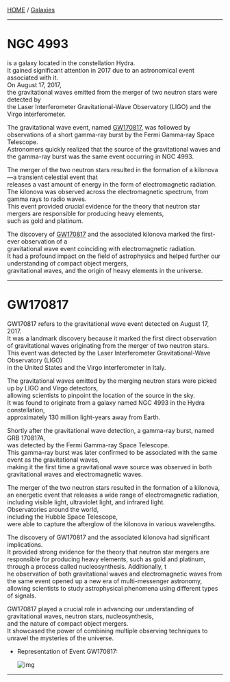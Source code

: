 [HOME](/README.md) / [Galaxies](/assets/docs/universe/space/galaxies/readme.md)  

-----------------------

# NGC 4993
  is a galaxy located in the constellation Hydra.   
   It gained significant attention in 2017 due to an astronomical event associated with it.   
    On August 17, 2017,   
     the gravitational waves emitted from the merger of two neutron stars were detected by     
      the Laser Interferometer Gravitational-Wave Observatory (LIGO) and the Virgo interferometer.   

   The gravitational wave event, named [GW170817](#1), was followed by observations of a short gamma-ray burst by the Fermi Gamma-ray Space Telescope.    
    Astronomers quickly realized that the source of the gravitational waves and the gamma-ray burst was the same event occurring in NGC 4993.   
 
   The merger of the two neutron stars resulted in the formation of a kilonova—a transient celestial event that    
    releases a vast amount of energy in the form of electromagnetic radiation.    
    The kilonova was observed across the electromagnetic spectrum, from gamma rays to radio waves.    
     This event provided crucial evidence for the theory that neutron star mergers are responsible for producing heavy elements,     
      such as gold and platinum.   

   The discovery of [GW170817](#1) and the associated kilonova marked the first-ever observation of a   
    gravitational wave event coinciding with electromagnetic radiation.   
     It had a profound impact on the field of astrophysics and helped further our understanding of compact object mergers,    
      gravitational waves, and the origin of heavy elements in the universe.   

-------------------
<a id="1"></a> 
# GW170817
  GW170817 refers to the gravitational wave event detected on August 17, 2017.   
   It was a landmark discovery because it marked the first direct observation of gravitational waves originating from the merger of two neutron stars.   
    This event was detected by the Laser Interferometer Gravitational-Wave Observatory (LIGO)    
     in the United States and the Virgo interferometer in Italy.  

   The gravitational waves emitted by the merging neutron stars were picked up by LIGO and Virgo detectors,    
    allowing scientists to pinpoint the location of the source in the sky.   
     It was found to originate from a galaxy named NGC 4993 in the Hydra constellation,   
      approximately 130 million light-years away from Earth.   

   Shortly after the gravitational wave detection, a gamma-ray burst, named GRB 170817A,  
    was detected by the Fermi Gamma-ray Space Telescope.  
     This gamma-ray burst was later confirmed to be associated with the same event as the gravitational waves,   
      making it the first time a gravitational wave source was observed in both gravitational waves and electromagnetic waves.   

   The merger of the two neutron stars resulted in the formation of a kilonova,   
    an energetic event that releases a wide range of electromagnetic radiation, including visible light, ultraviolet light, and infrared light.  
     Observatories around the world,   
      including the Hubble Space Telescope,    
       were able to capture the afterglow of the kilonova in various wavelengths.   

   The discovery of GW170817 and the associated kilonova had significant implications.    
    It provided strong evidence for the theory that neutron star mergers are responsible for producing heavy elements, such as gold and platinum,    
     through a process called nucleosynthesis. Additionally, t  
      he observation of both gravitational waves and electromagnetic waves from the same event opened up a new era of multi-messenger astronomy,   
       allowing scientists to study astrophysical phenomena using different types of signals.   

   GW170817 played a crucial role in advancing our understanding of gravitational waves, neutron stars, nucleosynthesis,     
    and the nature of compact object mergers.     
     It showcased the power of combining multiple observing techniques to unravel the mysteries of the universe.   

- Representation of Event GW170817:  
   
   ![img](/assets/docs/universe/space/neutron-stars/imgs/neutronstars.gif)   

-------------------
